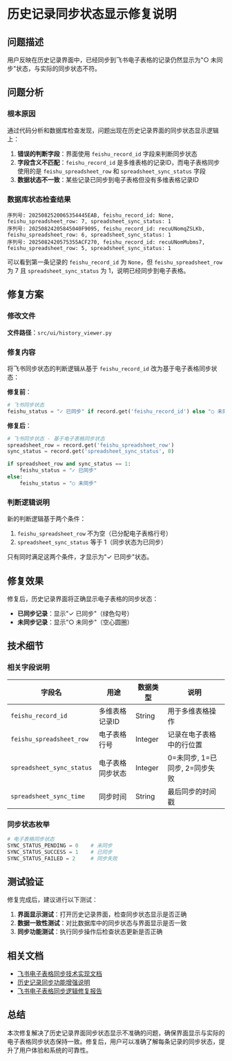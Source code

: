 # 历史记录同步状态显示修复说明

## 问题描述

用户反映在历史记录界面中，已经同步到飞书电子表格的记录仍然显示为"○ 未同步"状态，与实际的同步状态不符。

## 问题分析

### 根本原因

通过代码分析和数据库检查发现，问题出现在历史记录界面的同步状态显示逻辑上：

1. **错误的判断字段**：界面使用 `feishu_record_id` 字段来判断同步状态
2. **字段含义不匹配**：`feishu_record_id` 是多维表格的记录ID，而电子表格同步使用的是 `feishu_spreadsheet_row` 和 `spreadsheet_sync_status` 字段
3. **数据状态不一致**：某些记录已同步到电子表格但没有多维表格记录ID

### 数据库状态检查结果

```
序列号: 2025082520065354445EAB, feishu_record_id: None, feishu_spreadsheet_row: 7, spreadsheet_sync_status: 1
序列号: 20250824205845040F9095, feishu_record_id: recuUNomqZSLKb, feishu_spreadsheet_row: 6, spreadsheet_sync_status: 1
序列号: 2025082420575355ACF270, feishu_record_id: recuUNomMubms7, feishu_spreadsheet_row: 5, spreadsheet_sync_status: 1
```

可以看到第一条记录的 `feishu_record_id` 为 `None`，但 `feishu_spreadsheet_row` 为 7 且 `spreadsheet_sync_status` 为 1，说明已经同步到电子表格。

## 修复方案

### 修改文件

**文件路径**：`src/ui/history_viewer.py`

### 修复内容

将飞书同步状态的判断逻辑从基于 `feishu_record_id` 改为基于电子表格同步状态：

**修复前**：
```python
# 飞书同步状态
feishu_status = "✓ 已同步" if record.get('feishu_record_id') else "○ 未同步"
```

**修复后**：
```python
# 飞书同步状态 - 基于电子表格同步状态
spreadsheet_row = record.get('feishu_spreadsheet_row')
sync_status = record.get('spreadsheet_sync_status', 0)

if spreadsheet_row and sync_status == 1:
    feishu_status = "✓ 已同步"
else:
    feishu_status = "○ 未同步"
```

### 判断逻辑说明

新的判断逻辑基于两个条件：
1. `feishu_spreadsheet_row` 不为空（已分配电子表格行号）
2. `spreadsheet_sync_status` 等于 1（同步状态为已同步）

只有同时满足这两个条件，才显示为"✓ 已同步"状态。

## 修复效果

修复后，历史记录界面将正确显示电子表格的同步状态：

- **已同步记录**：显示"✓ 已同步"（绿色勾号）
- **未同步记录**：显示"○ 未同步"（空心圆圈）

## 技术细节

### 相关字段说明

| 字段名 | 用途 | 数据类型 | 说明 |
|--------|------|----------|------|
| `feishu_record_id` | 多维表格记录ID | String | 用于多维表格操作 |
| `feishu_spreadsheet_row` | 电子表格行号 | Integer | 记录在电子表格中的行位置 |
| `spreadsheet_sync_status` | 电子表格同步状态 | Integer | 0=未同步, 1=已同步, 2=同步失败 |
| `spreadsheet_sync_time` | 同步时间 | String | 最后同步的时间戳 |

### 同步状态枚举

```python
# 电子表格同步状态
SYNC_STATUS_PENDING = 0    # 未同步
SYNC_STATUS_SUCCESS = 1    # 已同步
SYNC_STATUS_FAILED = 2     # 同步失败
```

## 测试验证

修复完成后，建议进行以下测试：

1. **界面显示测试**：打开历史记录界面，检查同步状态显示是否正确
2. **数据一致性测试**：对比数据库中的同步状态与界面显示是否一致
3. **同步功能测试**：执行同步操作后检查状态更新是否正确

## 相关文档

- [飞书电子表格同步技术实现文档](./飞书电子表格同步技术实现文档.md)
- [历史记录同步功能增强说明](./历史记录同步功能增强说明.md)
- [飞书电子表格同步逻辑修复报告](./飞书电子表格同步逻辑修复报告.md)

## 总结

本次修复解决了历史记录界面同步状态显示不准确的问题，确保界面显示与实际的电子表格同步状态保持一致。修复后，用户可以准确了解每条记录的同步状态，提升了用户体验和系统的可靠性。